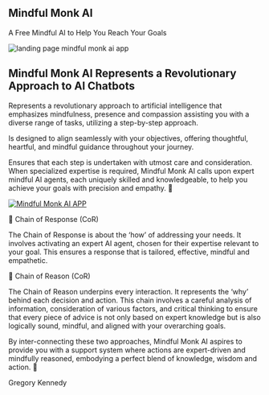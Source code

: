 ## Mindful Monk AI

A Free Mindful AI to Help You Reach Your Goals

![landing page mindful monk ai app](https://github.com/themindfuldude/MindfulMonkAI/assets/130063458/0742c37f-cfe3-4914-aebc-9a4ce3167958)


## Mindful Monk AI Represents a Revolutionary Approach to AI Chatbots

Represents a revolutionary approach to artificial intelligence that emphasizes mindfulness, presence and compassion assisting you with a diverse range of tasks, utilizing a step-by-step approach.


Is designed to align seamlessly with your objectives, offering thoughtful, heartful, and mindful guidance throughout your journey.



Ensures that each step is undertaken with utmost care and consideration.
When specialized expertise is required, Mindful Monk AI calls upon expert mindful AI agents, each uniquely skilled and knowledgeable, to help you achieve your goals with precision and empathy. 🌱

[![Mindful Monk AI APP](https://img.youtube.com/vi/T8fIUKRd0lg/0.jpg)](https://www.youtube.com/watch?v=T8fIUKRd0lg)

🔗 Chain of Response (CoR)

The Chain of Response is about the ‘how’ of addressing your needs.
It involves activating an expert AI agent, chosen for their expertise relevant to your goal.
This ensures a response that is tailored, effective, mindful and empathetic.



🔗 Chain of Reason (CoR)

The Chain of Reason underpins every interaction.
It represents the ‘why’ behind each decision and action.
This chain involves a careful analysis of information, consideration of various factors, and critical thinking to ensure that every piece of advice is not only based on expert knowledge but is also logically sound, mindful, and aligned with your overarching goals.

By inter-connecting these two approaches, Mindful Monk AI aspires to provide you with a support system where actions are expert-driven and mindfully reasoned, embodying a perfect blend of knowledge, wisdom and action. 🌿

Gregory Kennedy


